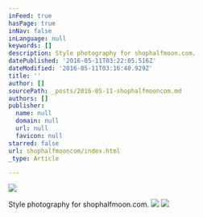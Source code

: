 ```yaml
---
inFeed: true
hasPage: true
inNav: false
inLanguage: null
keywords: []
description: Style photography for shophalfmoon.com.
datePublished: '2016-05-11T03:22:05.516Z'
dateModified: '2016-05-11T03:16:40.929Z'
title: ''
author: []
sourcePath: _posts/2016-05-11-shophalfmooncom.md
authors: []
publisher:
  name: null
  domain: null
  url: null
  favicon: null
starred: false
url: shophalfmooncom/index.html
_type: Article

---
```

![](https://the-grid-user-content.s3-us-west-2.amazonaws.com/52ca08c0-9b90-45fe-a287-02d989035d34.jpg)

Style photography for shophalfmoon.com.
![](https://the-grid-user-content.s3-us-west-2.amazonaws.com/867c1ec7-0866-4445-9810-4b879e649415.jpg)
![](https://the-grid-user-content.s3-us-west-2.amazonaws.com/c62d118a-4303-4e42-998f-caacfa23b6fd.jpg)